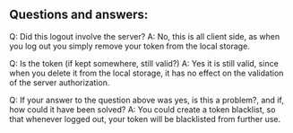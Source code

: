 ## Questions and answers:


Q: Did this logout involve the server?
A: No, this is all client side, as when you log out you simply remove your token from
	the local storage.

Q: Is the token (if kept somewhere, still valid?)
A: Yes it is still valid, since when you delete it from the local storage, it has no
	effect on the validation of the server authorization.

Q: If your  answer to the question above was yes, is this a problem?, and if, 
	how could it have been solved?
A: You could create a token blacklist, so that whenever logged out, your token will be
	blacklisted from further use.
